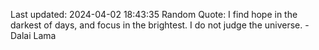 Last updated: 2024-04-02 18:43:35
Random Quote: I find hope in the darkest of days, and focus in the brightest. I do not judge the universe. - Dalai Lama